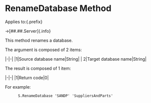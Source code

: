 # RenameDatabase Method

Applies to:{.prefix}

→[##.##.Server]{.info}

This method renames a database.

The argument is composed of 2 items:

|-|-|
|1|Source database name|String|
| 2|Target database name|String|

The result is composed of 1 item:

|-|-|
|1|Return code|0|

For example:

~~~
      S.RenameDatabase 'SANDP' 'SuppliersAndParts'
~~~

